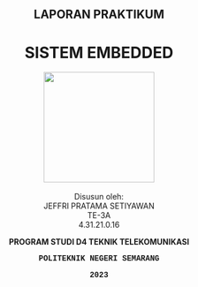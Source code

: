 <h2 align="center">LAPORAN PRAKTIKUM</h2>
<h1 align="center">SISTEM EMBEDDED</h1>
<p align="center">
  <img src="https://en.polines.ac.id/images/logo_bw.jpg" width="200" height="200">
<br>
<br>Disusun oleh:
<br>JEFFRI PRATAMA SETIYAWAN
<br>TE-3A
<br>4.31.21.0.16</p>
<b><p align="center">PROGRAM STUDI D4 TEKNIK TELEKOMUNIKASI</p>
<p style="font-family:courier;" align="center">POLITEKNIK NEGERI SEMARANG</p>
<p style="font-family:courier;" align="center">2023</p></b>
